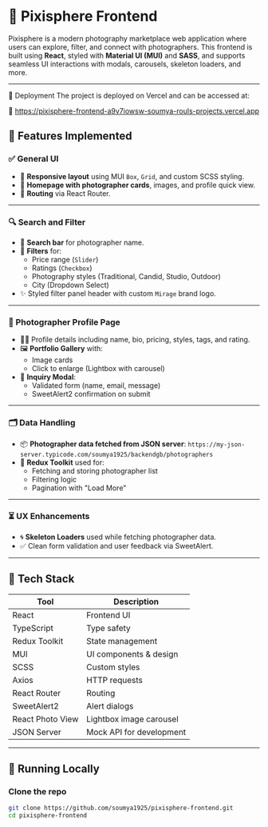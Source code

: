 # 📸 Pixisphere Frontend

Pixisphere is a modern photography marketplace web application where users can explore, filter, and connect with photographers. This frontend is built using **React**, styled with **Material UI (MUI)** and **SASS**, and supports seamless UI interactions with modals, carousels, skeleton loaders, and more.

---

🚀 Deployment
The project is deployed on Vercel and can be accessed at:

🔗 https://pixisphere-frontend-a9v7iowsw-soumya-rouls-projects.vercel.app



## 🚀 Features Implemented

### ✅ General UI
- 🎨 **Responsive layout** using MUI `Box`, `Grid`, and custom SCSS styling.
- 🌄 **Homepage with photographer cards**, images, and profile quick view.
- 🧭 **Routing** via React Router.

---

### 🔍 Search and Filter
- 🔎 **Search bar** for photographer name.
- 🧃 **Filters** for:
  - Price range (`Slider`)
  - Ratings (`Checkbox`)
  - Photography styles (Traditional, Candid, Studio, Outdoor)
  - City (Dropdown Select)
- ✨ Styled filter panel header with custom `Mirage` brand logo.

---

### 👤 Photographer Profile Page
- 🧑‍💼 Profile details including name, bio, pricing, styles, tags, and rating.
- 🖼️ **Portfolio Gallery** with:
  - Image cards
  - Click to enlarge (Lightbox with carousel)
- 📝 **Inquiry Modal**:
  - Validated form (name, email, message)
  - SweetAlert2 confirmation on submit

---

### 🗂️ Data Handling
- 📦 **Photographer data fetched from JSON server**:
  `https://my-json-server.typicode.com/soumya1925/backendgb/photographers`
- 🔄 **Redux Toolkit** used for:
  - Fetching and storing photographer list
  - Filtering logic
  - Pagination with "Load More"

---

### ⏳ UX Enhancements
- 🌀 **Skeleton Loaders** used while fetching photographer data.
- ✅ Clean form validation and user feedback via SweetAlert.

---

## 🧰 Tech Stack

| Tool            | Description                            |
|-----------------|----------------------------------------|
| React           | Frontend UI                            |
| TypeScript      | Type safety                            |
| Redux Toolkit   | State management                       |
| MUI             | UI components & design                 |
| SCSS            | Custom styles                          |
| Axios           | HTTP requests                          |
| React Router    | Routing                                |
| SweetAlert2     | Alert dialogs                          |
| React Photo View | Lightbox image carousel                |
| JSON Server     | Mock API for development               |

---


## 🧪 Running Locally

### Clone the repo
```bash
git clone https://github.com/soumya1925/pixisphere-frontend.git
cd pixisphere-frontend
